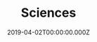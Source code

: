 ---
title: Sciences
date: 2019-04-02T00:00:00.000Z
tags:
  - About WHS
image: ''
intro: WHS Staff

---